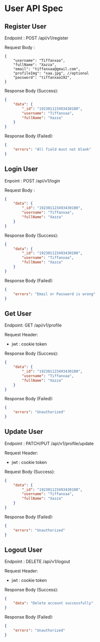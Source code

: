 # User API Spec

## Register User

Endpoint : POST /api/v1/register

Request Body :

```jsonc
{
    "username": "Tiffanxaa",
    "fullName": "Xazza",
    "email": "tiffanxaa@gmail.com",
    "profileImg": "xaa.jpg", //optional
    "password": "tiffanxaa192",
}
```

Response Body (Success):

```json
{
    "data": {
        "_id": "192301123493430100",
        "username": "Tiffanxaa",
        "fullName": "Xazza"
    }
}
```

Response Body (Failed):

```json
{
    "errors": "All field must not blank"
}
```

## Login User

Enpoint : POST /api/v1/login

Request Body :

```json
{
    "data": {
        "_id": "192301123493430100",
        "username": "Tiffanxaa",
        "fullName": "Xazza"
    }
}
```

Response Body (Success):

```json
{
    "data": {
        "_id": "192301123493430100",
        "username": "Tiffanxaa",
        "fullName": "Xazza"
    }
}
```

Response Body (Failed):

```json
{
    "errors": "Email or Password is wrong"
}
```

## Get User

Endpoint: GET /api/v1/profile

Request Header:

- jwt : cookie token

Response Body (Success):

```json
{
    "data": {
        "_id": "192301123493430100",
        "username": "Tiffanxaa",
        "fullName": "Xazza"
    }
}
```

Response Body (Failed):

```json
{
    "errors": "Unauthorized"
}
```

## Update User

Endpoint : PATCH/PUT /api/v1/profile/update

Request Header:

- jwt : cookie token

Request Body (Success):

```json
{
    "data": {
        "_id": "192301123493430100",
        "username": "Tiffanxaa",
        "fullName": "Xazza"
    }
}
```

Response Body (Failed):

```json
{
    "errors": "Unauthorized"
}
```

## Logout User

Endpoint : DELETE /api/v1/logout

Request Header:

- jwt : cookie token

Response Body (Success):

```json
{
    "data": "Delete account successfully"
}
```

Response Body (Failed):

```json
{
    "errors": "Unauthorized"
}
```
